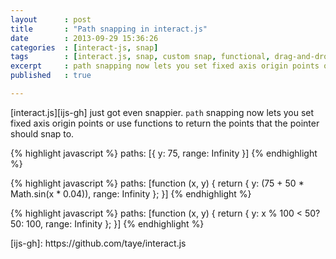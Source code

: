 ```yaml
---
layout      : post
title       : "Path snapping in interact.js"
date        : 2013-09-29 15:36:26
categories  : [interact-js, snap]
tags        : [interact.js, snap, custom snap, functional, drag-and-drop, drag and drop, draggable, droppable]
excerpt     : path snapping now lets you set fixed axis origin points or use functions to return the points that the pointer should snap to.
published   : true

---
```

<script src="{{ site.baseurl }}/js/interact.js"></script>
<script src="{{ site.baseurl }}/js/underscore.js"></script>
<script src="{{ site.baseurl }}/js/ijs-demo.js"></script>
<style type="text/css" src="{{ site.baseurl }}/css/taye.css"></style>

[interact.js][ijs-gh] just got even snappier. `path` snapping now lets you set fixed axis origin points or use functions to return the points that the pointer should snap to.

<div class="snap-example">
<div class="canvas-group">
<canvas id="line-path"> </canvas>
<canvas id="line-drag" class="overlay-canvas"> </canvas>
</div>
<div class="snippet">

{% highlight javascript %}
paths: [{
    y: 75,
    range: Infinity
}]
{% endhighlight %}

</div>
</div>

<div class="snap-example">
<div class="canvas-group">
<canvas id="sin-path" > </canvas>
<canvas id="sin-drag" class="overlay-canvas"> </canvas>
</div>
<div class="snippet">

{% highlight javascript %}
paths: [function (x, y) {
    return {
        y: (75 + 50 * Math.sin(x * 0.04)),
        range: Infinity
    };
}]
{% endhighlight %}

</div>
</div>

<div class="snap-example">
<div class="canvas-group">
<canvas id="square-path" > </canvas>
<canvas id="square-drag" class="overlay-canvas"> </canvas>
</div>
<div class="snippet">

{% highlight javascript %}
paths: [function (x, y) {
    return {
        y: x % 100 < 50? 50: 100,
        range: Infinity
    };
}]
{% endhighlight %}

</div>
</div>
[ijs-gh]: https://github.com/taye/interact.js
